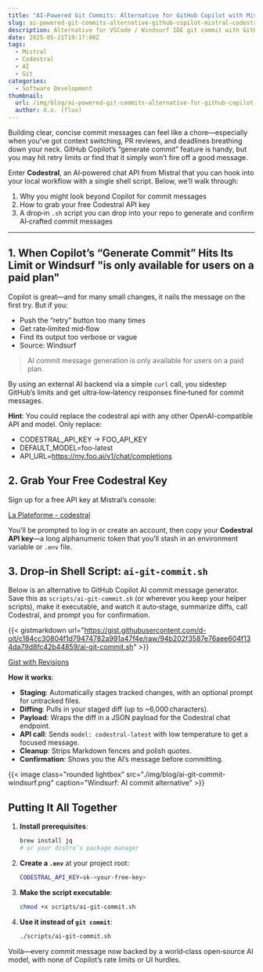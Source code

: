```yaml
---
title: "AI-Powered Git Commits: Alternative for GitHub Copilot with Mistral codestral"
slug: ai-powered-git-commits-alternative-github-copilot-mistral-codestral
description: Alternative for VSCode / Windsurf IDE git commit with GitHub Copilot with a lightweight shell script that calls Mistral’s free Codestral API.
date: 2025-05-21T19:17:00Z
tags:
  - Mistral
  - Codestral
  - AI
  - Git
categories:
  - Software Development
thumbnail:
  url: /img/blog/ai-powered-git-commits-alternative-for-github-copilot-mistral-codestral.jpg
  author: d.o. (flux)
---
```

Building clear, concise commit messages can feel like a chore—especially when you’ve got context switching, PR reviews, and deadlines breathing down your neck. GitHub Copilot’s “generate commit” feature is handy, but you may hit retry limits or find that it simply won’t fire off a good message.

Enter **Codestral**, an AI‑powered chat API from Mistral that you can hook into your local workflow with a single shell script. Below, we’ll walk through:

1. Why you might look beyond Copilot for commit messages
2. How to grab your free Codestral API key
3. A drop‑in `.sh` script you can drop into your repo to generate and confirm AI‑crafted commit messages

---

## 1. When Copilot’s “Generate Commit” Hits Its Limit or Windsurf "is only available for users on a paid plan"

Copilot is great—and for many small changes, it nails the message on the first try. But if you:

* Push the “retry” button too many times
* Get rate‑limited mid‑flow
* Find its output too verbose or vague
* Source: Windsurf

> AI commit message generation is only available for users on a paid plan.

By using an external AI backend via a simple `curl` call, you sidestep GitHub’s limits and get ultra‑low‑latency responses fine‑tuned for commit messages.

**Hint**: You could replace the codestral api with any other OpenAI-compatible API and model. Only replace:

* CODESTRAL_API_KEY -> FOO_API_KEY
* DEFAULT_MODEL=foo-latest
* API_URL=https://my.foo.ai/v1/chat/completions

## 2. Grab Your Free Codestral Key

Sign up for a free API key at Mistral’s console:

[La Plateforme - codestral](https://console.mistral.ai/codestral)

You’ll be prompted to log in or create an account, then copy your **Codestral API key**—a long alphanumeric token that you’ll stash in an environment variable or `.env` file.

## 3. Drop‑in Shell Script: `ai-git-commit.sh`

Below is an alternative to GitHub Copilot AI commit message generator. Save this as `scripts/ai-git-commit.sh` (or wherever you keep your helper scripts), make it executable, and watch it auto‑stage, summarize diffs, call Codestral, and prompt you for confirmation.

{{< gistmarkdown url="https://gist.githubusercontent.com/d-oit/c184cc30804f1d79474782a991a47f4e/raw/94b202f3587e76aee604f134da79d8fc42b44859/ai-git-commit.sh" >}}

[Gist with Revisions](https://gist.github.com/d-oit/c184cc30804f1d79474782a991a47f4e)

**How it works**:

* **Staging**: Automatically stages tracked changes, with an optional prompt for untracked files.
* **Diffing**: Pulls in your staged diff (up to \~6,000 characters).
* **Payload**: Wraps the diff in a JSON payload for the Codestral chat endpoint.
* **API call**: Sends `model: codestral-latest` with low temperature to get a focused message.
* **Cleanup**: Strips Markdown fences and polish quotes.
* **Confirmation**: Shows you the AI’s message before committing.

{{< image class="rounded lightbox" src="./img/blog/ai-git-commit-windsurf.png" caption="Windsurf: AI commit alternative" >}}

## Putting It All Together

1. **Install prerequisites**:

   ```bash
   brew install jq
   # or your distro’s package manager
   ```

2. **Create a `.env`** at your project root:

   ```bash
   CODESTRAL_API_KEY=sk-<your-free-key>
   ```

3. **Make the script executable**:

   ```bash
   chmod +x scripts/ai-git-commit.sh
   ```

4. **Use it instead of `git commit`**:

   ```bash
   ./scripts/ai-git-commit.sh
   ```

Voilà—every commit message now backed by a world‑class open‑source AI model, with none of Copilot’s rate limits or UI hurdles.
